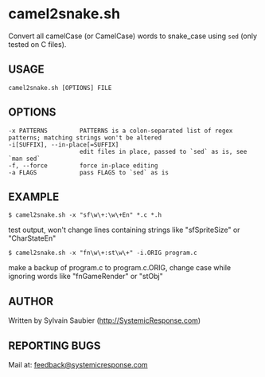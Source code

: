 # camel2snake.sh
Convert all camelCase (or CamelCase) words to snake_case using `sed` (only tested on C files).

## USAGE
    camel2snake.sh [OPTIONS] FILE

## OPTIONS
    -x PATTERNS         PATTERNS is a colon-separated list of regex patterns; matching strings won't be altered
    -i[SUFFIX], --in-place[=SUFFIX]
                        edit files in place, passed to `sed` as is, see `man sed`
    -f, --force         force in-place editing
    -a FLAGS            pass FLAGS to `sed` as is

## EXAMPLE
	$ camel2snake.sh -x "sf\w\+:\w\+En" *.c *.h
test output, won't change lines containing strings like \"sfSpriteSize\" or \"CharStateEn\"

	$ camel2snake.sh -x "fn\w\+:st\w\+" -i.ORIG program.c
make a backup of program.c to program.c.ORIG, change case while ignoring words like \"fnGameRender\" or \"stObj\"

## AUTHOR
Written by Sylvain Saubier (<http://SystemicResponse.com>)

## REPORTING BUGS
Mail at: <feedback@systemicresponse.com>
